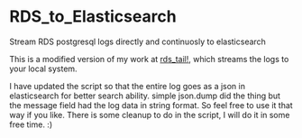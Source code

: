 # RDS_to_Elasticsearch
Stream RDS postgresql logs directly and continuosly to elasticsearch

This is a modified version of my work at [rds_tail!](https://github.com/Jagatveersingh/rds_tail), which streams the logs to your local system.

I have updated the script so that the entire log goes as a json in elasticsearch for better search ability. simple json.dump did the thing but the message field had the log data in string format. So feel free to use it that way if you like. There is some cleanup to do in the script, I will do it in some free time. :)
